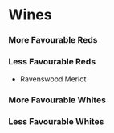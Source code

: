 # Wines

### More Favourable Reds

### Less Favourable Reds

* Ravenswood Merlot 


### More Favourable Whites

### Less Favourable Whites